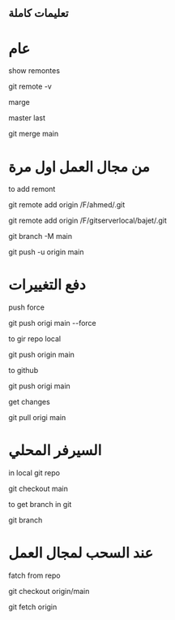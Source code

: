 ## تعليمات كاملة

# عام

show remontes

git remote -v

marge

master last

git merge main 

# من مجال العمل اول مرة
to add remont 

git remote add origin  /F/ahmed/.git

git remote add origin  /F/gitserverlocal/bajet/.git

git branch -M main

git push -u origin main

# دفع التغييرات 
push force

git push origi main --force   


to gir repo local

git push origin main

to github

git push origi main

get changes 

git pull origi main   

# السيرفر المحلي
in local git repo

git checkout main

to get branch in git

git branch


# عند السحب لمجال العمل
fatch from repo

git checkout origin/main

git fetch origin 


